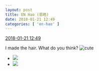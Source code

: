 ```yaml
---
layout: post
title: EN Hao (恩皓)
date: 2018-01-21 12:49
categories: [ 'en-hao' ]
---
```


<div class="weibo-info">
  <a href="https://weibo.com/6346318257/FFnj1yEEX">2018-01-21 12:49</a>
</div>

I made the hair. What do you think? ![cute](https://img.t.sinajs.cn/t4/appstyle/expression/ext/normal/14/tza_org.gif)

<!-- more -->

<ul class="weibo-pic-list-1">
  <li class="weibo-pic">
    <a href="http://wx3.sinaimg.cn/mw690/006VuvhTgy1fno4tt1nikj32c0340e82.jpg"><img src="http://wx3.sinaimg.cn/thumb150/006VuvhTgy1fno4tt1nikj32c0340e82.jpg"/></a>
  </li>
  <li class="weibo-pic">
    <a href="http://wx1.sinaimg.cn/mw690/006VuvhTgy1fno4usrk56j32c0340kjm.jpg"><img src="http://wx1.sinaimg.cn/thumb150/006VuvhTgy1fno4usrk56j32c0340kjm.jpg"/></a>
  </li>
</ul>
